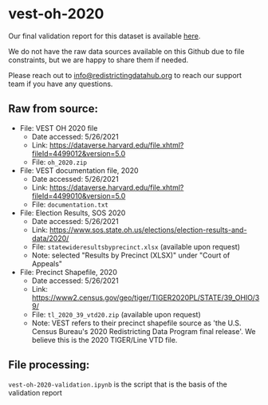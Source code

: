 # vest-oh-2020

Our final validation report for this dataset is available [here](https://redistrictingdatahub.org/dataset/vest-2020-ohio-precinct-and-election-results/).

We do not have the raw data sources available on this Github due to file constraints, but we are happy to share them if needed. 

Please reach out to info@redistrictingdatahub.org to reach our support team if you have any questions.

## Raw from source:

- File: VEST OH 2020 file
   - Date accessed: 5/26/2021
   - Link: https://dataverse.harvard.edu/file.xhtml?fileId=4499012&version=5.0
   - File: `oh_2020.zip`
- File: VEST documentation file, 2020
   - Date accessed: 5/26/2021
   - Link: https://dataverse.harvard.edu/file.xhtml?fileId=4499010&version=5.0
   - File: `documentation.txt`
- File: Election Results, SOS 2020
   - Date accessed: 5/26/2021
   - Link: https://www.sos.state.oh.us/elections/election-results-and-data/2020/
   - File: `statewideresultsbyprecinct.xlsx` (available upon request)
   - Note: selected "Results by Precinct (XLSX)" under "Court of Appeals"
- File: Precinct Shapefile, 2020 
   - Date accessed: 5/26/2021
   - Link: https://www2.census.gov/geo/tiger/TIGER2020PL/STATE/39_OHIO/39/
   - File: `tl_2020_39_vtd20.zip` (available upon request)
   - Note: VEST refers to their precinct shapefile source as 'the U.S. Census Bureau's 2020 Redistricting Data Program final release'. We believe this is the 2020 TIGER/Line VTD file. 

## File processing:

`vest-oh-2020-validation.ipynb` is the script that is the basis of the validation report
